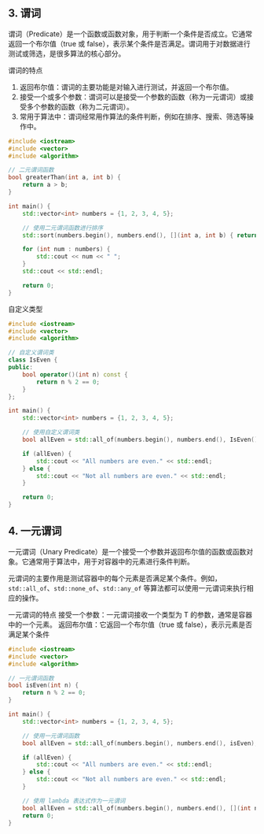 ## 3. 谓词
谓词（Predicate）是一个函数或函数对象，用于判断一个条件是否成立。它通常返回一个布尔值（true 或 false），表示某个条件是否满足。谓词用于对数据进行测试或筛选，是很多算法的核心部分。

谓词的特点
  1. 返回布尔值：谓词的主要功能是对输入进行测试，并返回一个布尔值。
  2. 接受一个或多个参数：谓词可以是接受一个参数的函数（称为一元谓词）或接受多个参数的函数（称为二元谓词）。
  3. 常用于算法中：谓词经常用作算法的条件判断，例如在排序、搜索、筛选等操作中。

```cpp
#include <iostream>
#include <vector>
#include <algorithm>

// 二元谓词函数
bool greaterThan(int a, int b) {
    return a > b;
}

int main() {
    std::vector<int> numbers = {1, 2, 3, 4, 5};

    // 使用二元谓词函数进行排序
    std::sort(numbers.begin(), numbers.end(), [](int a, int b) { return a > b; });

    for (int num : numbers) {
        std::cout << num << " ";
    }
    std::cout << std::endl;

    return 0;
}
```
自定义类型
```cpp
#include <iostream>
#include <vector>
#include <algorithm>

// 自定义谓词类
class IsEven {
public:
    bool operator()(int n) const {
        return n % 2 == 0;
    }
};

int main() {
    std::vector<int> numbers = {1, 2, 3, 4, 5};

    // 使用自定义谓词类
    bool allEven = std::all_of(numbers.begin(), numbers.end(), IsEven());

    if (allEven) {
        std::cout << "All numbers are even." << std::endl;
    } else {
        std::cout << "Not all numbers are even." << std::endl;
    }

    return 0;
}
```


## 4. 一元谓词

一元谓词（Unary Predicate）是一个接受一个参数并返回布尔值的函数或函数对象。它通常用于算法中，用于对容器中的元素进行条件判断。

元谓词的主要作用是测试容器中的每个元素是否满足某个条件。例如，`std::all_of`、`std::none_of`、`std::any_of` 等算法都可以使用一元谓词来执行相应的操作。

一元谓词的特点
    接受一个参数：一元谓词接收一个类型为 T 的参数，通常是容器中的一个元素。
    返回布尔值：它返回一个布尔值（true 或 false），表示元素是否满足某个条件

```cpp
#include <iostream>
#include <vector>
#include <algorithm>

// 一元谓词函数
bool isEven(int n) {
    return n % 2 == 0;
}

int main() {
    std::vector<int> numbers = {1, 2, 3, 4, 5};

    // 使用一元谓词函数
    bool allEven = std::all_of(numbers.begin(), numbers.end(), isEven);

    if (allEven) {
        std::cout << "All numbers are even." << std::endl;
    } else {
        std::cout << "Not all numbers are even." << std::endl;
    }

    // 使用 lambda 表达式作为一元谓词
    bool allEven = std::all_of(numbers.begin(), numbers.end(), [](int n) { return n % 2 == 0; });
    return 0;
}
```